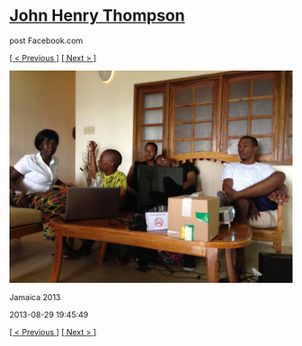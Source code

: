 # [John Henry Thompson](../README.md)
post Facebook.com

[[ < Previous ]](2013-08-29-34.md) [[ Next > ]](2013-08-29-36.md)

[![](../media/2013-08-29/Jamaica-2046.jpg)](../README.md)

Jamaica 2013

2013-08-29 19:45:49

[[ < Previous ]](2013-08-29-34.md) [[ Next > ]](2013-08-29-36.md)